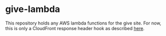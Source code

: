 # give-lambda
This repository holds any AWS lambda functions for the give site. For now, this is only a CloudFront response header hook as described [here](https://forums.aws.amazon.com/thread.jspa?messageID=796312).
